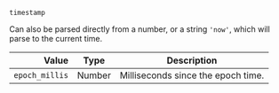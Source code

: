 `timestamp`

Can also be parsed directly from a number, or a string `'now'`, which will parse to the current time.

| Value          | Type   | Description                        |
|---------------:|--------|------------------------------------|
| `epoch_millis` | Number | Milliseconds since the epoch time. |